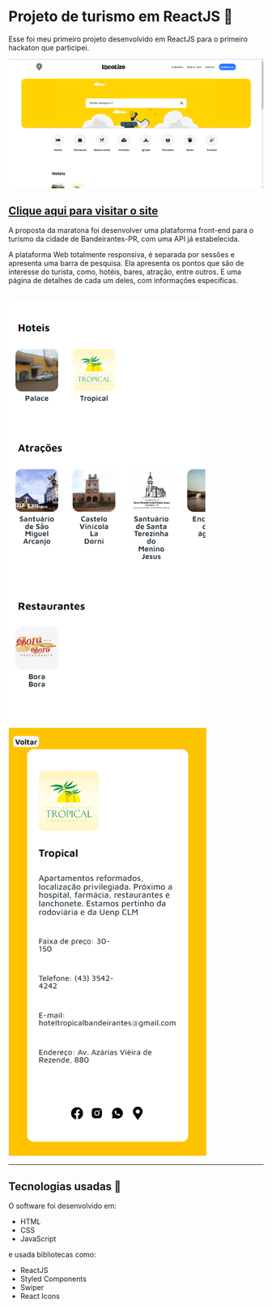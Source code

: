 # Projeto de turismo em ReactJS :triangular_flag_on_post:

Esse foi meu primeiro projeto desenvolvido em ReactJS para o primeiro hackaton que participei.

<img src="src/components/images/preview.png" alt="preview localizeband hackaton turismo">

## <a href="https://hackaton-turismo.vercel.app/"> Clique aqui para visitar o site <a/>

A proposta da maratona foi desenvolver uma plataforma front-end para o turismo da cidade de Bandeirantes-PR, com uma API já estabelecida.

A plataforma Web totalmente responsiva, é separada por sessões e apresenta uma barra de pesquisa.
Ela apresenta os pontos que são de interesse do turista, como, hotéis, bares, atração, entre outros. E uma página de detalhes de cada um deles, com informações específicas.

<br>

<div style="display: inline_block">
<img src="src/components/images/preview-mobile.png" alt="preview localizeband hackaton turismo">
<img src="src/components/images/preview-mobile-details.png" alt="preview localizeband hackaton turismo">
<div/>

<hr>

## Tecnologias usadas :hammer:

O software foi desenvolvido em:

<ul>
  <li> HTML </li>
  <li> CSS </li>
  <li> JavaScript </li>
</ul>

e usada bibliotecas como:

<ul>
  <li> ReactJS </li>
  <li> Styled Components </li>
  <li> Swiper </li>
  <li> React Icons </li>
</ul>
